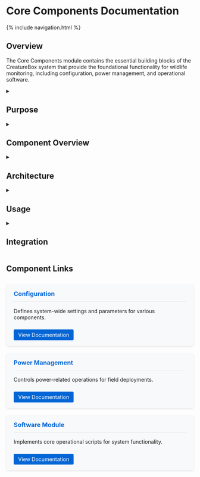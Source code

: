 # Core Components Documentation

{% include navigation.html %}

## Overview

The Core Components module contains the essential building blocks of the CreatureBox system that provide the foundational functionality for wildlife monitoring, including configuration, power management, and operational software.

<details id="purpose">
<summary><h2>Purpose</h2></summary>
<div markdown="1">

The core components are the fundamental building blocks of the CreatureBox system, providing essential functionality for:

- System configuration and parameter management
- Power conservation and management for field deployments
- Core operational software for system control
- Critical utility scripts for maintenance and operation

These components work together to ensure reliable operation, efficient power use, and flexible configuration of the wildlife monitoring system. They serve as the foundation upon which the web interface and other higher-level components are built.

</div>
</details>

<details id="component-overview">
<summary><h2>Component Overview</h2></summary>
<div markdown="1">

| Component | Purpose | Key Features |
|-----------|---------|--------------|
| [Configuration](./configuration.md) | System-wide settings management | Parameter definition, configuration storage |
| [Power Management](./power-management.md) | Energy efficiency for field deployments | Low power modes, WiFi control, battery optimization |
| [Software Module](./software-module.md) | Core operational functionality | Camera control, scheduling, system management |

</div>
</details>

<details id="architecture">
<summary><h2>Architecture</h2></summary>
<div markdown="1">

The core components are organized in a modular architecture that enables:

- Clear separation of concerns
- Independent development and testing
- Flexible configuration and deployment
- Scalable system design

### Component Relationships

The core components interact in the following ways:

1. **Configuration** provides parameters to all other components
2. **Power Management** controls system energy states
3. **Software Module** implements operational functionality
4. All components support the **Web Interface** for remote control

### Dependency Flow

```
Configuration ───┬─→ Software Module ───→ Utility Scripts
                 │
                 └─→ Power Management ──→ Low Power Mode
                                        └─→ WiFi Management
```

</div>
</details>

<details id="usage">
<summary><h2>Usage</h2></summary>
<div markdown="1">

### Configuration

The Configuration module defines system-wide settings and parameters that control the behavior of other components:

```python
# Access configuration parameters
from src.config import camera_settings

# Get specific configuration
resolution = camera_settings.get_value('resolution')
```

### Power Management

The Power Management module controls energy usage for field deployments:

```bash
# Enter low power mode
./src/power/lowpower.sh

# Temporarily enable WiFi for data upload
./src/power/powerup_wifi.sh --duration=10
```

### Software Module

The Software Module implements the core operational functionality:

```python
# Capture a photo
from src.software import TakePhoto
TakePhoto.capture_image(save_path="/data/images/")

# Enable attraction mode
from src.software import Attract_On
Attract_On.start_attraction_sequence()
```

</div>
</details>

<details id="integration">
<summary><h2>Integration</h2></summary>
<div markdown="1">

The core components integrate with the [Web Interface](../src-web.md) to provide a complete system:

- **Configuration** is accessed and modified through web settings panels
- **Software** scripts are triggered by web API calls
- **Power Management** is controlled through web power control interface

Key integration points:

1. **API Endpoints**: The web routes call software functions
2. **Settings Forms**: The web interface modifies configuration files
3. **System Control**: The web interface invokes power management scripts

</div>
</details>

## Component Links

<div class="component-grid">
  <div class="component-card">
    <h3>Configuration</h3>
    <p>Defines system-wide settings and parameters for various components.</p>
    <a href="./configuration.md" class="btn">View Documentation</a>
  </div>
  
  <div class="component-card">
    <h3>Power Management</h3>
    <p>Controls power-related operations for field deployments.</p>
    <a href="./power-management.md" class="btn">View Documentation</a>
  </div>
  
  <div class="component-card">
    <h3>Software Module</h3>
    <p>Implements core operational scripts for system functionality.</p>
    <a href="./software-module.md" class="btn">View Documentation</a>
  </div>
</div>

<style>
.component-grid {
  display: grid;
  grid-template-columns: repeat(auto-fill, minmax(250px, 1fr));
  grid-gap: 20px;
  margin: 30px 0;
}

.component-card {
  background: #f8f9fa;
  border-radius: 5px;
  padding: 15px 20px;
  box-shadow: 0 2px 5px rgba(0,0,0,0.1);
}

.component-card h3 {
  margin-top: 0;
  border-bottom: 1px solid #e1e4e8;
  padding-bottom: 10px;
  color: #0366d6;
}

.btn {
  display: inline-block;
  background-color: #0366d6;
  color: white;
  padding: 6px 12px;
  border-radius: 3px;
  text-decoration: none;
  margin-top: 10px;
}

.btn:hover {
  background-color: #0257ba;
}
</style>
